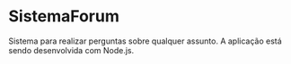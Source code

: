 # SistemaForum
Sistema para realizar perguntas sobre qualquer assunto. A aplicação está sendo desenvolvida com Node.js.  
